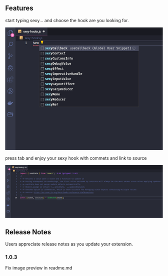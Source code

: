 ## Features

start typing sexy... and choose the hook are you looking for.

![](./images/suggestion.png)

press tab and enjoy your sexy hook with commets and link to source

![](./images/suggestion-expand.png)

## Release Notes

Users appreciate release notes as you update your extension.

### 1.0.3

Fix image preview in readme.md

